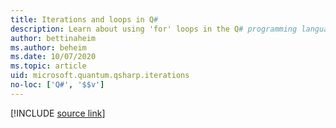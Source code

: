 ```yaml
---
title: Iterations and loops in Q#
description: Learn about using 'for' loops in the Q# programming language.
author: bettinaheim
ms.author: beheim
ms.date: 10/07/2020
ms.topic: article
uid: microsoft.quantum.qsharp.iterations
no-loc: ['Q#', '$$v']
---
```


<!---
# Iterations and loops in Q#
-->

[!INCLUDE [source link](~/includes/qsharp-language/Specifications/Language/2_Statements/iterations.md)]

